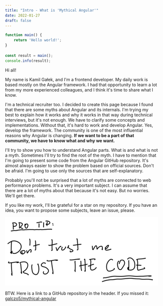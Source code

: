 ```yaml
---
title: "Intro - What is 'Mythical Angular'"
date: 2022-01-27
draft: false
---
```


``` javascript
function main() {
    return 'Hello world!';
}

const result = main();
console.info(result);
```

Hi all!

My name is Kamil Gałek, and I'm a frontend developer. My daily work is based mostly on the Angular framework. I had that opportunity to learn a lot from my more experienced colleagues, and I think it's time to share what I know.

I'm a technical recruiter too. I decided to create this page because I found that there are some myths about Angular and its internals. I'm trying my best to explain how it works and why it works in that way during technical interviews, but it's not enough. We have to clarify some concepts and implementations. Without that, it's hard to work and develop Angular. Yes, develop the framework. The community is one of the most influential reasons why Angular is changing. **If we want to be a part of that community, we have to know what and why we want.**

I'll try to show you how to understand Angular parts. What is and what is not a myth. Sometimes I'll try to find the root of the myth. I have to mention that I'm going to present some code from the Angular GitHub repository. It's almost always easier to show the problem based on official sources. Don't be afraid. I'm going to use only the sources that are self-explanatory.

Probably you'll not be surprised that a lot of myths are connected to web performance problems. It's a very important subject. I can assume that there are a lot of myths about that because it's not easy. But no worries. We'll get there.

If you like my work, I'll be grateful for a star on my repository. If you have an idea, you want to propose some subjects, leave an issue, please.

![trust-the-code](/images/trust-the-code.png)

BTW. Here is a link to a GitHub repository in the header.
If you missed it: [galczo5/mythical-angular](https://github.com/galczo5/mythical-angular)

